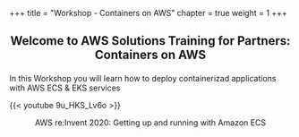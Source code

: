 +++ 
title = "Workshop - Containers on AWS" 
chapter = true 
weight = 1 
+++

## <p style="text-align: center;">Welcome to AWS Solutions Training for Partners: Containers on AWS</p>

In this Workshop you will learn how to deploy containerizad applications with AWS ECS & EKS services

{{< youtube 9u_HKS_Lv6o >}}

<p style="text-align: center;">AWS re:Invent 2020: Getting up and running with Amazon ECS</p>